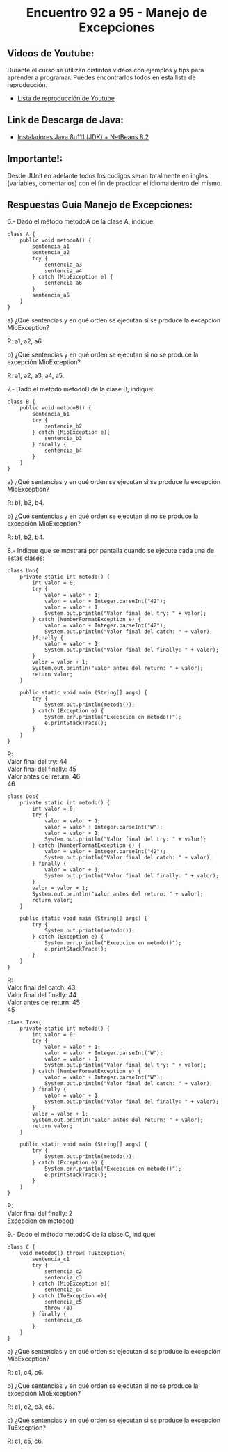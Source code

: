 <h1 align="center">Encuentro 92 a 95 - Manejo de Excepciones</h1>

## Videos de Youtube:

Durante el curso se utilizan distintos videos con ejemplos y tips para aprender a programar. Puedes encontrarlos todos en esta lista de reproducción.

- [Lista de reproducción de Youtube](https://youtube.com/playlist?list=PLQ77MrE4f4tKN_NLQeICJ1rCjiLbj5r94)

## Link de Descarga de Java:

- [Instaladores Java 8u111 (JDK) + NetBeans 8.2](https://drive.google.com/drive/folders/1DD8oeKGXJupWcFUjWuVUrmKEwr_0X8MC)

## Importante!:

Desde JUnit en adelante todos los codigos seran totalmente en ingles (variables, comentarios) con el fin de practicar el idioma dentro del mismo.

## Respuestas Guía Manejo de Excepciones:

6.- Dado el método metodoA de la clase A, indique:

    class A {
        public void metodoA() {
            sentencia_a1
            sentencia_a2
            try {
                sentencia_a3
                sentencia_a4
            } catch (MioException e) {
                sentencia_a6
            }
            sentencia_a5
        }
    }

a) ¿Qué sentencias y en qué orden se ejecutan si se produce la excepción MioException?

R: a1, a2, a6.

b) ¿Qué sentencias y en qué orden se ejecutan si no se produce la excepción MioException?

R: a1, a2, a3, a4, a5.

7.- Dado el método metodoB de la clase B, indique:

    class B {
        public void metodoB() {
            sentencia_b1
            try {
                sentencia_b2
            } catch (MioException e){
                sentencia_b3
            } finally {
                sentencia_b4
            }
        }
    }

a) ¿Qué sentencias y en qué orden se ejecutan si se produce la excepción MioException?

R: b1, b3, b4.

b) ¿Qué sentencias y en qué orden se ejecutan si no se produce la excepción MioException?

R: b1, b2, b4.

8.- Indique que se mostrará por pantalla cuando se ejecute cada una de estas clases:

    class Uno{
        private static int metodo() {
            int valor = 0;
            try {
                valor = valor + 1;
                valor = valor + Integer.parseInt("42");
                valor = valor + 1;
                System.out.println("Valor final del try: " + valor);
            } catch (NumberFormatException e) {
                valor = valor + Integer.parseInt("42");
                System.out.println("Valor final del catch: " + valor);
            }finally {
                valor = valor + 1;
                System.out.println("Valor final del finally: " + valor);
            }
            valor = valor + 1;
            System.out.println("Valor antes del return: " + valor);
            return valor;
        }

        public static void main (String[] args) {
            try {
                System.out.println(metodo());
            } catch (Exception e) {
                System.err.println("Excepcion en metodo()");
                e.printStackTrace();
            }
        }
    }

R:\
Valor final del try: 44\
Valor final del finally: 45\
Valor antes del return: 46\
46

    class Dos{
        private static int metodo() {
            int valor = 0;
            try {
                valor = valor + 1;
                valor = valor + Integer.parseInt("W");
                valor = valor + 1;
                System.out.println("Valor final del try: " + valor);
            } catch (NumberFormatException e) {
                valor = valor + Integer.parseInt("42");
                System.out.println("Valor final del catch: " + valor);
            } finally {
                valor = valor + 1;
                System.out.println("Valor final del finally: " + valor);
            }
            valor = valor + 1;
            System.out.println("Valor antes del return: " + valor);
            return valor;
        }

        public static void main (String[] args) {
            try {
                System.out.println(metodo());
            } catch (Exception e) {
                System.err.println("Excepcion en metodo()");
                e.printStackTrace();
            }
        }
    }

R:\
Valor final del catch: 43\
Valor final del finally: 44\
Valor antes del return: 45\
45

    class Tres{
        private static int metodo() {
            int valor = 0;
            try {
                valor = valor + 1;
                valor = valor + Integer.parseInt("W");
                valor = valor + 1;
                System.out.println("Valor final del try: " + valor);
            } catch (NumberFormatException e) {
                valor = valor + Integer.parseInt("W");
                System.out.println("Valor final del catch: " + valor);
            } finally {
                valor = valor + 1;
                System.out.println("Valor final del finally: " + valor);
            }
            valor = valor + 1;
            System.out.println("Valor antes del return: " + valor);
            return valor;
        }

        public static void main (String[] args) {
            try {
                System.out.println(metodo());
            } catch (Exception e) {
                System.err.println("Excepcion en metodo()");
                e.printStackTrace();
            }
        }
    }

R:\
Valor final del finally: 2\
Excepcion en metodo()

9.- Dado el método metodoC de la clase C, indique:

    class C {
        void metodoC() throws TuException{
            sentencia_c1
            try {
                sentencia_c2
                sentencia_c3
            } catch (MioException e){
                sentencia_c4
            } catch (TuException e){
                sentencia_c5
                throw (e)
            } finally {
                sentencia_c6
            }
        }
    }

a) ¿Qué sentencias y en qué orden se ejecutan si se produce la excepción MioException?

R: c1, c4, c6.

b) ¿Qué sentencias y en qué orden se ejecutan si no se produce la excepción MioException?

R: c1, c2, c3, c6.

c) ¿Qué sentencias y en qué orden se ejecutan si se produce la excepción TuException?

R: c1, c5, c6.
